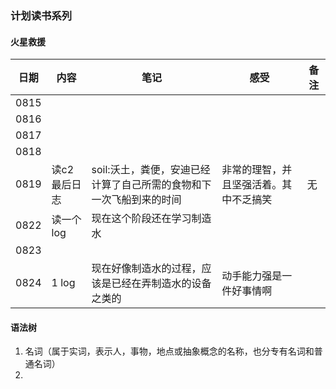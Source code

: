 ### 计划读书系列


#### 火星救援

| 日期 | 内容 | 笔记 | 感受 | 备注 |
| --- | --- | --- | --- | --- |
| 0815 |  |  |  |  |
| 0816 |  |  |  |  |
| 0817 |  |  |  |  |
| 0818 |  |  |  |  |
| 0819 | 读c2最后日志 | soil:沃土，粪便，安迪已经计算了自己所需的食物和下一次飞船到来的时间 | 非常的理智，并且坚强活着。其中不乏搞笑 | 无 |
| 0822 | 读一个log | 现在这个阶段还在学习制造水 |  |  |
| 0823 |   |  |  |  |
| 0824 | 1 log | 现在好像制造水的过程，应该是已经在弄制造水的设备之类的 | 动手能力强是一件好事情啊 |  |






#### 语法树

1. 名词（属于实词，表示人，事物，地点或抽象概念的名称，也分专有名词和普通名词）
2. 


